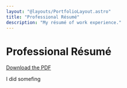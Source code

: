 ```yaml
---
layout: "@layouts/PortfolioLayout.astro"
title: "Professional Résumé"
description: "My résumé of work experience."
---
```


# Professional Résumé

[Download the PDF](google.com)

I did somefing
